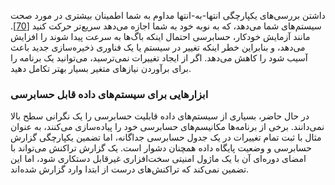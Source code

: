 داشتن بررسی‌های یکپارچگی انتها-به-انتها مداوم به شما اطمینان بیشتری در مورد صحت سیستم‌های شما می‌دهد، که به نوبه خود به شما اجازه می‌دهد سریع‌تر حرکت کنید [[70](ch12.html#Stokes2016ni)]. مانند آزمایش خودکار، حسابرسی احتمال اینکه باگ‌ها به سرعت پیدا شوند را افزایش می‌دهد، و بنابراین خطر اینکه تغییر در سیستم یا یک فناوری ذخیره‌سازی جدید باعث آسیب شود را کاهش می‌دهد. اگر از ایجاد تغییرات نمی‌ترسید، می‌توانید یک برنامه را برای برآوردن نیازهای متغیر بسیار بهتر تکامل دهید.

### ابزارهایی برای سیستم‌های داده قابل حسابرسی
در حال حاضر، بسیاری از سیستم‌های داده قابلیت حسابرسی را یک نگرانی سطح بالا نمی‌دانند. برخی از برنامه‌ها مکانیسم‌های حسابرسی خود را پیاده‌سازی می‌کنند، به عنوان مثال با ثبت تمام تغییرات در یک جدول حسابرسی جداگانه، اما تضمین یکپارچگی گزارش حسابرسی و وضعیت پایگاه داده همچنان دشوار است. یک گزارش تراکنش می‌تواند با امضای دوره‌ای آن با یک ماژول امنیتی سخت‌افزاری غیرقابل دستکاری شود، اما این تضمین نمی‌کند که تراکنش‌های درست از ابتدا وارد گزارش شده‌اند.